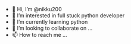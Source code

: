 - 👋 Hi, I’m @nikku200
- 👀 I’m interested in full stuck python developer
- 🌱 I’m currently learning python
- 💞️ I’m looking to collaborate on ...
- 📫 How to reach me ...

<!---
nikku200/nikku200 is a ✨ special ✨ repository because its `README.md` (this file) appears on your GitHub profile.
You can click the Preview link to take a look at your changes.
--->

